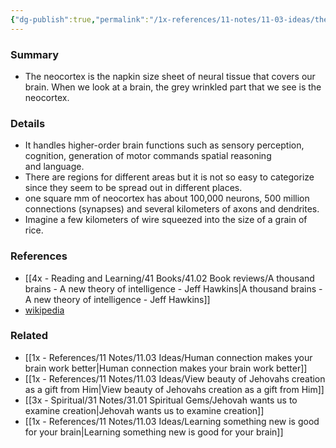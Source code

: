 ```yaml
---
{"dg-publish":true,"permalink":"/1x-references/11-notes/11-03-ideas/the-neocortex-is-the-center-of-intelligence-in-our-brains/","title":"The neocortex is the center of intelligence in our brains","created":"2023-08-06T15:37:17.062+03:00","updated":"2024-02-14T20:18:22.076+03:00"}
---
```



### Summary
- The neocortex is the napkin size sheet of neural tissue that covers our brain. When we look at a brain, the grey wrinkled part that we see is the neocortex.

### Details
- It handles higher-order brain functions such as sensory perception, cognition, generation of motor commands spatial reasoning and language.
- There are regions for different areas but it is not so easy to categorize since they seem to be spread out in different places.
- one square mm of neocortex has about 100,000 neurons, 500 million connections (synapses) and several kilometers of axons and dendrites.
- Imagine a few kilometers of wire squeezed into the size of a grain of rice.

### References
- [[4x - Reading and Learning/41 Books/41.02 Book reviews/A thousand brains - A new theory of intelligence - Jeff Hawkins\|A thousand brains - A new theory of intelligence - Jeff Hawkins]]
- [wikipedia](https://en.wikipedia.org/wiki/Neocortex)

### Related
- [[1x - References/11 Notes/11.03 Ideas/Human connection makes your brain work better\|Human connection makes your brain work better]]
- [[1x - References/11 Notes/11.03 Ideas/View beauty of Jehovahs creation as a gift from Him\|View beauty of Jehovahs creation as a gift from Him]]
- [[3x - Spiritual/31 Notes/31.01 Spiritual Gems/Jehovah wants us to examine creation\|Jehovah wants us to examine creation]]
- [[1x - References/11 Notes/11.03 Ideas/Learning something new is good for your brain\|Learning something new is good for your brain]]